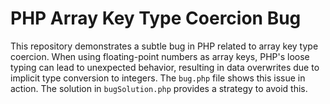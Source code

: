 # PHP Array Key Type Coercion Bug

This repository demonstrates a subtle bug in PHP related to array key type coercion.  When using floating-point numbers as array keys, PHP's loose typing can lead to unexpected behavior, resulting in data overwrites due to implicit type conversion to integers. The `bug.php` file shows this issue in action.  The solution in `bugSolution.php` provides a strategy to avoid this.